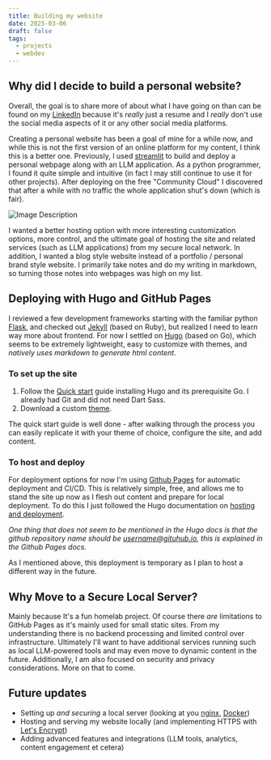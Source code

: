 ```yaml
---
title: Building my website
date: 2025-03-06
draft: false
tags:
  - projects
  - webdev
---
```

## Why did I decide to build a personal website?

Overall, the goal is to share more of about what I have going on than can be found on my [LinkedIn](https://www.linkedin.com/in/clmangham/) because it's *really* just a resume and I *really* don't use the social media aspects of it or any other social media platforms. 

Creating a personal website has been a goal of mine for a while now, and while this is not the first version of an online platform for my content, I think this is a better one. Previously, I used [streamlit](https://streamlit.io/) to build and deploy a personal webpage along with an LLM application. As a python programmer, I found it quite simple and intuitive (in fact I may still continue to use it for other projects). After deploying on the free "Community Cloud" I discovered that after a while with no traffic the whole application shut's down (which is fair).

![Image Description](/images/Pasted%20image%2020250306045600.png)

I wanted a better hosting option with more interesting customization options, more control, and the ultimate goal of hosting the site and related services (such as LLM applications) from my secure local network. In addition, I wanted a blog style website instead of a portfolio / personal brand style website. I primarily take notes and do my writing in markdown, so turning those notes into webpages was high on my list.

## Deploying with Hugo and GitHub Pages

I reviewed a few development frameworks starting with the familiar python [Flask](https://flask.palletsprojects.com/en/stable/), and checked out [Jekyll](https://jekyllrb.com/) (based on Ruby), but realized I need to learn way more about frontend. For now I settled on [Hugo](https://gohugo.io/) (based on Go), which seems to be extremely lightweight, easy to customize with themes, and *natively uses markdown to generate html content*. 
### To set up the site
1. Follow the [Quick start](https://gohugo.io/getting-started/quick-start/) guide installing Hugo and its prerequisite Go. I already had Git and did not need Dart Sass. 
2. Download a custom [theme](https://themes.gohugo.io/).

The quick start guide is well done - after walking through the process you can easily replicate it with your theme of choice, configure the site, and add content.

### To host and deploy
For deployment options for now I'm using [Github Pages](https://pages.github.com/) for automatic deployment and CI/CD. This is relatively simple, free, and allows me to stand the site up now as I flesh out content and prepare for local deployment. To do this I just followed the Hugo documentation on [hosting and deployment](https://gohugo.io/host-and-deploy/).

*One thing that does not seem to be mentioned in the Hugo docs is that the github repository name should be username@gituhub.io, this is explained in the Github Pages docs.*

As I mentioned above, this deployment is temporary as I plan to host a different way in the future.

## Why Move to a Secure Local Server?

Mainly because It's a fun homelab project. Of course there *are* limitations to GitHub Pages as it's mainly used for small static sites. From my understanding there is no backend processing and limited control over infrastructure. Ultimately I'll want to have additional services running such as local LLM-powered tools and may even move to dynamic content in the future. Additionally, I am also focused on security and privacy considerations. More on that to come.

## Future updates
- Setting up *and securing* a local server (looking at you [nginx](https://nginx.org/), [Docker](https://www.docker.com/))
- Hosting and serving my website locally (and implementing HTTPS with [Let's Encrypt](https://letsencrypt.org/))
- Adding advanced features and integrations (LLM tools, analytics, content engagement et cetera)





